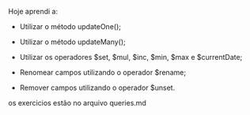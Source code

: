 Hoje aprendi a:

- Utilizar o método updateOne();

- Utilizar o método updateMany();

- Utilizar os operadores $set, $mul, $inc, $min, $max e $currentDate;

- Renomear campos utilizando o operador $rename;

- Remover campos utilizando o operador $unset.

os exercicios estão no arquivo queries.md